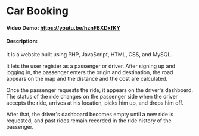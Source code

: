 # Car Booking
#### Video Demo: https://youtu.be/hznFBXDxfKY
#### Description: 
It is a website built using PHP, JavaScript, HTML, CSS, and MySQL.

It lets the user register as a passenger or driver. After signing up and logging in, the passenger enters the origin and destination, the road appears on the map and the distance and the cost are calculated. 

Once the passenger requests the ride, it appears on the driver's dashboard. The status of the ride changes on the passenger side when the driver accepts the ride, arrives at his location, picks him up, and drops him off.

After that, the driver's dashboard becomes empty until a new ride is requested, and past rides remain recorded in the ride history of the passenger.
